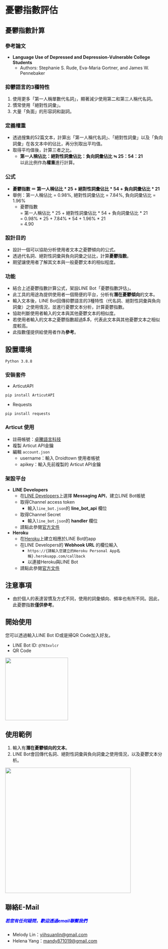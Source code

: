 # 憂鬱指數評估
## 憂鬱指數計算
### 參考論文
- **Language Use of Depressed and Depression-Vulnerable College Students**
    - Authors: Stephanie S. Rude, Eva-Maria Gortner, and James W. Pennebaker
    
### 抑鬱語言的3種特性
1. 使用更多「第一人稱單數代名詞」，顯著減少使用第二和第三人稱代名詞。
2. 慣常使用「絕對性詞彙」。
3. 大量「負面」的形容詞和副詞。

### 定義權重
- 透過搜集的52篇文本，計算出「第一人稱代名詞」、「絕對性詞彙」以及「負向詞彙」在各文本中的佔比，再分別取出平均值。
- 取得平均值後，計算三者之比。
    - **第一人稱佔比：絕對性詞彙佔比：負向詞彙佔比 ≒ 25：54：21**  
以此比例作為**權重**進行計算。

### 公式
- **憂鬱指數 ＝ 第一人稱佔比 * 25 + 絕對性詞彙佔比 * 54 + 負向詞彙佔比 * 21**  
- 舉例：第一人稱佔比 = 0.98%, 絕對性詞彙佔比 = 7.84%, 負向詞彙佔比 = 1.96%
    - 憂鬱指數  
      = 第一人稱佔比 * 25 + 絕對性詞彙佔比 * 54 + 負向詞彙佔比 * 21  
      = 0.98% * 25 + 7.84% * 54 + 1.96% * 21  
      = 4.90

### 設計目的
- 設計一個可以協助分析使用者文本之憂鬱傾向的公式。
- 透過代名詞、絕對性詞彙與負向詞彙之佔比，計算**憂鬱指數**。
- 期望讓使用者了解其文本與一般憂鬱文本的相似程度。

### 功能
- 結合上述憂鬱指數計算公式，架設LINE Bot「憂鬱指數評估」。
- 此工具的用途為提供使用者一個簡便的平台，分析有**潛在憂鬱傾向**的文本。
- 輸入文本後，LINE Bot回傳抑鬱語言的3種特性（代名詞、絕對性詞彙與負向詞彙）之使用情況，並進行憂鬱文本分析，計算憂鬱指數。
- 協助判斷使用者輸入的文本與其他憂鬱文本的相似度。
- 若使用者輸入的文本之憂鬱指數超過***5.5***，代表此文本與其他憂鬱文本之相似度較高。
- 此指數僅提供給使用者作為**參考**。

## 設置環境
` Python 3.8.8 ` 

### 安裝套件
- ArticutAPI
```command
pip install ArticutAPI
```
- Requests
```command
pip install requests
```

### Articut 使用
- 註冊帳號：[卓騰語言科技](https://api.droidtown.co/login/)  
- 複製 Articut API金鑰  
- 編輯 ` account.json `  
    - username：輸入 Droidtown 使用者帳號  
    - apikey：輸入先前複製的 Articut API金鑰    

### 架設平台
- **LINE Developers**  
    - 在[LINE Developers](https://developers.line.biz/zh-hant/)上選擇 **Messaging API**，建立LINE Bot帳號
    - 取得Channel access token
        - 輸入`line_bot.json`的 **line_bot_api** 欄位
    - 取得Channel Secret
        - 輸入`line_bot.json`的 **handler** 欄位
    - 請點此參閱[官方文件](https://developers.line.biz/zh-hant/docs/)
- **Heroku** 
    - 在[Heroku](https://www.heroku.com/)上建立相應於LINE Bot的app
    - 在LINE Developers的 **Webhook URL** 的欄位輸入
        - ` https://{請輸入您建立的Heroku Personal App名稱}.herokuapp.com/callback ` 
        - 以連接Heroku與LINE Bot
    - 請點此參閱[官方文件](https://devcenter.heroku.com/)

## 注意事項
- 由於個人的表達習慣及方式不同，使用的詞彙傾向、頻率也有所不同。因此，此憂鬱指數**僅供參考**。

## 開始使用
您可以透過輸入LINE Bot ID或是掃QR Code加入好友。
- LINE Bot ID: ` @703xvlcr `
- QR Code  

<img src="https://github.com/Melody-Lin/Depression-Language-Evaluation/blob/main/Media/DLE.png" width="200"/>

## 使用範例
1. 輸入有**潛在憂鬱傾向的文本**。
2. LINE Bot會回傳代名詞、絕對性詞彙與負向詞彙之使用情況，以及憂鬱文本分析。
<img src="https://github.com/Melody-Lin/Depression-Language-Evaluation/blob/main/Media/Example.jpg" width="400"/>

## 聯絡E-Mail
##### <font color=#0000FF>若您有任何疑問，歡迎透過email聯繫我們</font>
- Melody Lin：yiihsuanlin@gmail.com
- Helena Yang：mandy871019@gmail.com
